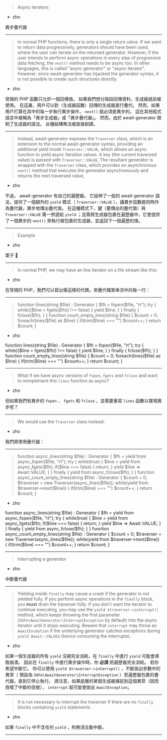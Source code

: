 > Async iterators
   * zho

異步疊代器

***
> In normal PHP functions, there is only a single return value\.
> If we want to return data progressively,
> generators should have been used,
> where the user can iterate on the returned generator\.
> However, if the user intends to perform async operations
> in every step of progressive data fetching,
> the `next()` method needs to be async too\.
> In other languages, this is called \"async generator\" or \"async iterator\"\.
> However, since await\-generator has hijacked the generator syntax,
> it is not possible to create such structures directly\.
   * zho

常規的 PHP 函數只允許一個回傳值。
如果我們想分階段回傳資料，生成器就該被使用。
在這裏，用戶可以對（生成器函數）回傳的生成器進行疊代。
然而，如果用戶打算在其中的每一步執行異步操作， `next()` 就必須是異步的。
這在其他程式語言中被稱為「異步生成器」或「異步疊代器」。
然而，由於 await\-generator 限制了生成器的語法。
此種結構無法被直接創建。

***
> Instead, await\-generator exposes the `Traverser` class,
> which is an extension to the normal await\-generator syntax,
> providing an additional yield mode `Traverser::VALUE`,
> which allows an async function to yield async iteration values\.
> A key \(the current traversed value\) is passed with `Traverser::VALUE`\.
> The resultant generator is wrapped with the `Traverser` class,
> which provides an asynchronous `next()` method that
> executes the generator asynchronously and returns the next traversed value,
   * zho

不過， await\-generator 有自己的遍歷器。
它延伸了一般的 await\-generator 語法，提供了一個額外的 `yield` 模式（ `Traverser::VALUE` ），讓異步函數能同時作為疊代器，異步地傳出疊代值。
在這種模式下，鍵（要傳出的疊代值）與 `Traverser::VALUE` 需一併遞給 `yield` ；且需將生成器包裹在遍歷器中，它會提供了一個異步的 `next()` 來執行被包裹的生成器，並返回下一個遍歷的值。

***
> Example
   * zho

栗子 🌰

***
> In normal PHP, we may have an line iterator on a file stream like this\:
   * zho

在常規的 PHP，我們可以寫出像這樣的代碼，來疊代檔案串流中的每一行：

***
> function lines\(string \$file\) \: Generator \{&#10;&#9;\$fh \= fopen\(\$file, \"rt\"\)\;&#10;&#9;try \{&#10;&#9;&#9;while\(\(\$line \= fgets\(\$fh\)\) !\=\= false\) \{&#10;&#9;&#9;&#9;yield \$line\;&#10;&#9;&#9;\}&#10;&#9;\} finally \{&#10;&#9;&#9;fclose\(\$fh\)\;&#10;&#9;\}&#10;\}&#10;&#10;function count\_empty\_lines\(string \$file\) \{&#10;&#9;\$count \= 0\;&#10;&#9;foreach\(lines\(\$file\) as \$line\) \{&#10;&#9;&#9;if\(trim\(\$line\) \=\=\= \"\"\) \$count\+\+\;&#10;&#9;\}&#10;&#9;return \$count\;&#10;\}&#10;
   * zho

function lines\(string \$file\) \: Generator \{&#10;&#9;\$fh \= fopen\(\$file, \"rt\"\)\;&#10;&#9;try \{&#10;&#9;&#9;while\(\(\$line \= fgets\(\$fh\)\) !\=\= false\) \{&#10;&#9;&#9;&#9;yield \$line\;&#10;&#9;&#9;\}&#10;&#9;\} finally \{&#10;&#9;&#9;fclose\(\$fh\)\;&#10;&#9;\}&#10;\}&#10;&#10;function count\_empty\_lines\(string \$file\) \{&#10;&#9;\$count \= 0\;&#10;&#9;foreach\(lines\(\$file\) as \$line\) \{&#10;&#9;&#9;if\(trim\(\$line\) \=\=\= \"\"\) \$count\+\+\;&#10;&#9;\}&#10;&#9;return \$count\;&#10;\}&#10;

***
> What if we have async versions of `fopen`, `fgets` and `fclose`
> and want to reimplement this `lines` function as async?
   * zho

但如果我們有異步的 `fopen` 、 `fgets` 和 `fclose` ，並需要重寫 `lines` 函數以實現異步呢？

***
> We would use the `Traverser` class instead\:
   * zho

我們將使用疊代器：

***
> function async\_lines\(string \$file\) \: Generator \{&#10;&#9;\$fh \= yield from async\_fopen\(\$file, \"rt\"\)\;&#10;&#9;try \{&#10;&#9;&#9;while\(true\) \{&#10;&#9;&#9;&#9;\$line \= yield from async\_fgets\(\$fh\)\;&#10;&#9;&#9;&#9;if\(\$line \=\=\= false\) \{&#10;&#9;&#9;&#9;&#9;return\;&#10;&#9;&#9;&#9;\}&#10;&#9;&#9;&#9;yield \$line \=\> Await\:\:VALUE\;&#10;&#9;&#9;\}&#10;&#9;\} finally \{&#10;&#9;&#9;yield from async\_fclose\(\$fh\)\;&#10;&#9;\}&#10;\}&#10;&#10;function async\_count\_empty\_lines\(string \$file\) \: Generator \{&#10;&#9;\$count \= 0\;&#10;&#10;&#9;\$traverser \= new Traverser\(async\_lines\(\$file\)\)\;&#10;&#9;while\(yield from \$traverser\-\>next\(\$line\)\) \{&#10;&#9;&#9;if\(trim\(\$line\) \=\=\= \"\"\) \$count\+\+\;&#10;&#9;\}&#10;&#10;&#9;return \$count\;&#10;\}&#10;
   * zho

function async\_lines\(string \$file\) \: Generator \{&#10;&#9;\$fh \= yield from async\_fopen\(\$file, \"rt\"\)\;&#10;&#9;try \{&#10;&#9;&#9;while\(true\) \{&#10;&#9;&#9;&#9;\$line \= yield from async\_fgets\(\$fh\)\;&#10;&#9;&#9;&#9;if\(\$line \=\=\= false\) \{&#10;&#9;&#9;&#9;&#9;return\;&#10;&#9;&#9;&#9;\}&#10;&#9;&#9;&#9;yield \$line \=\> Await\:\:VALUE\;&#10;&#9;&#9;\}&#10;&#9;\} finally \{&#10;&#9;&#9;yield from async\_fclose\(\$fh\)\;&#10;&#9;\}&#10;\}&#10;&#10;function async\_count\_empty\_lines\(string \$file\) \: Generator \{&#10;&#9;\$count \= 0\;&#10;&#10;&#9;\$traverser \= new Traverser\(async\_lines\(\$file\)\)\;&#10;&#9;while\(yield from \$traverser\-\>next\(\$line\)\) \{&#10;&#9;&#9;if\(trim\(\$line\) \=\=\= \"\"\) \$count\+\+\;&#10;&#9;\}&#10;&#10;&#9;return \$count\;&#10;\}&#10;

***
> Interrupting a generator
   * zho

中斷疊代器

***
> Yielding inside `finally` may cause a crash
> if the generator is not yielded fully\.
> If you perform async operations in the `finally` block,
> you __must__ drain the traverser fully\.
> If you don\'t want the iterator to continue executing,
> you may use the `yield $traverser->interrupt()` method,
> which keeps throwing the first parameter
> \(`SOFe\AwaitGenerator\InterruptException` by default\)
> into the async iterator until it stops executing\.
> Beware that `interrupt` may throw an `AwaitException`
> if the underlying generator catches exceptions during `yield Await::VALUE`s
> \(hence consuming the interrupts\)\.
   * zho

如果一個生成器的所有 `yield` 沒被完全消耗，在 `finally` 中進行 `yield` 可能會導致崩潰。
因此在 `finally` 中進行異步操作時，你 __必須__ 把遍歷器完全消耗。
若你希望中斷它。
你可以使用 `yield $traverser->interrupt()` ，不斷拋出參數中的異常（ 預設為 `SOFe\AwaitGenerator\InterruptException` ）至遍歷器包裹的疊代器，直到它停止執行。
請注意，如果底層的某個生成器捕捉到這個異常（因而吞噬了中斷的信號）， `interrupt` 就可能會拋出 `AwaitException`。

***
> It is not necessary to interrupt the traverser
> if there are no `finally` blocks containing `yield` statements\.
   * zho

如果 `finally` 中不含任何 `yield` ，則無須主動中斷。

***